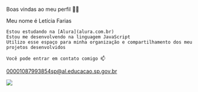 Boas vindas ao meu perfil 💙💙

Meu nome é Letícia Farias

    Estou estudando na [Alura](alura.com.br)
    Estou me desenvolvendo na linguagem JavaScript
    Utilizo esse espaço para minha organização e compartilhamento dos meu projetos desenvolvidos

    Você pode entrar em contato comigo 📫

00001087993854sp@al.educacao.sp.gov.br

![](https://media1.tenor.com/m/gU0WN1q0KyAAAAAC/wriolette.gif)

